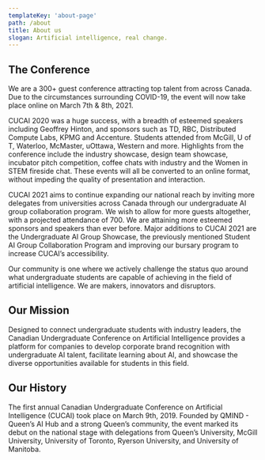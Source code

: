 ```yaml
---
templateKey: 'about-page'
path: /about
title: About us
slogan: Artificial intelligence, real change.
---
```

## The Conference
We are a 300+ guest conference attracting top talent from across Canada. Due to the circumstances surrounding COVID-19, the event will now take place online on March 7th & 8th, 2021. 

CUCAI 2020 was a huge success, with a breadth of esteemed speakers including Geoffrey Hinton, and sponsors such as TD, RBC, Distributed Compute Labs, KPMG and Accenture. Students attended from McGill, U of T, Waterloo, McMaster, uOttawa, Western and more. Highlights from the conference include the industry showcase, design team showcase, incubator pitch competition, coffee chats with industry and the Women in STEM fireside chat. These events will all be converted to an online format, without impeding the quality of presentation and interaction. 

CUCAI 2021 aims to continue expanding our national reach by inviting more delegates from universities across Canada through our undergraduate AI group collaboration program. We wish to allow for more guests altogether, with a projected attendance of 700. We are attaining more esteemed sponsors and speakers than ever before. Major additions to CUCAI 2021 are the Undergraduate AI Group Showcase, the previously mentioned Student AI Group Collaboration Program and improving our bursary program to increase CUCAI’s accessibility.

Our community is one where we actively challenge the status quo around what undergraduate students are capable of achieving in the field of artificial intelligence. We are makers, innovators and disruptors.


## Our Mission
 Designed to connect undergraduate students with industry leaders, the Canadian Undergraduate Conference on Artificial Intelligence provides a platform for companies to develop corporate brand recognition with undergraduate AI talent, facilitate learning about AI, and showcase the diverse opportunities available for students in this field.

## Our History
The first annual Canadian Undergraduate Conference on Artificial Intelligence (CUCAI) took place on March 9th, 2019. Founded by QMIND - Queen’s AI Hub and a strong Queen’s community, the event marked its debut on the national stage with delegations from Queenʼs University, McGill University, University of Toronto, Ryerson University, and University of Manitoba. 


